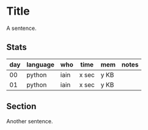 # Title

A sentence.

## Stats

| day | language | who | time | mem | notes |
| --- | --- | --- | --- | --- | --- |
| 00 | python | iain | x sec | y KB |  |
| 01 | python | iain | x sec | y KB |  |

## Section

Another sentence.
